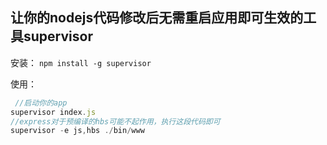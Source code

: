 ## 让你的nodejs代码修改后无需重启应用即可生效的工具supervisor

安装： ```` npm install -g supervisor  ````

使用： 

```` JavaScript
 //启动你的app
supervisor index.js 
//express对于预编译的hbs可能不起作用，执行这段代码即可
supervisor -e js,hbs ./bin/www
````  